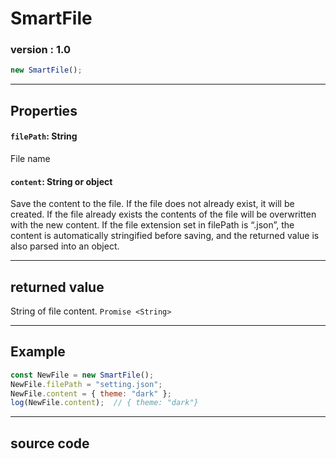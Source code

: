 # SmartFile
### version : 1.0

```js
new SmartFile();
```

___
## Properties
#### `filePath`: String
File name
#### `content`: String or object
Save the content to the file. If the file does not already exist, it will be created. If the file already exists the contents of the file will be overwritten with the new content. If the file extension set in filePath is “.json”, the content is automatically stringified before saving, and the returned value is also parsed into an object.

___
## returned value
String of file content.
`Promise <String>`

___
## Example
```js
const NewFile = new SmartFile();
NewFile.filePath = "setting.json";
NewFile.content = { theme: "dark" };
log(NewFile.content);  // { theme: "dark"}
```

___
## source code
